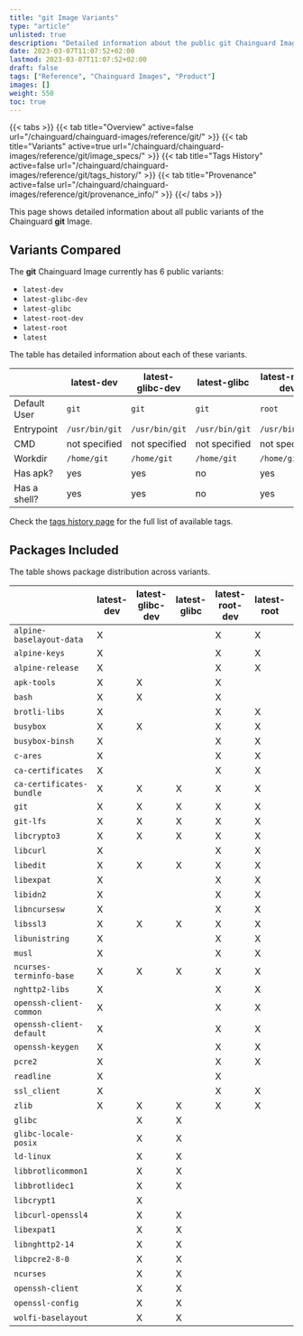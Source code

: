```yaml
---
title: "git Image Variants"
type: "article"
unlisted: true
description: "Detailed information about the public git Chainguard Image variants"
date: 2023-03-07T11:07:52+02:00
lastmod: 2023-03-07T11:07:52+02:00
draft: false
tags: ["Reference", "Chainguard Images", "Product"]
images: []
weight: 550
toc: true
---
```


{{< tabs >}}
{{< tab title="Overview" active=false url="/chainguard/chainguard-images/reference/git/" >}}
{{< tab title="Variants" active=true url="/chainguard/chainguard-images/reference/git/image_specs/" >}}
{{< tab title="Tags History" active=false url="/chainguard/chainguard-images/reference/git/tags_history/" >}}
{{< tab title="Provenance" active=false url="/chainguard/chainguard-images/reference/git/provenance_info/" >}}
{{</ tabs >}}

This page shows detailed information about all public variants of the Chainguard **git** Image.

## Variants Compared
The **git** Chainguard Image currently has 6 public variants: 

- `latest-dev`
- `latest-glibc-dev`
- `latest-glibc`
- `latest-root-dev`
- `latest-root`
- `latest`

The table has detailed information about each of these variants.

|              | latest-dev     | latest-glibc-dev | latest-glibc   | latest-root-dev | latest-root    | latest         |
|--------------|----------------|------------------|----------------|-----------------|----------------|----------------|
| Default User | `git`          | `git`            | `git`          | `root`          | `root`         | `git`          |
| Entrypoint   | `/usr/bin/git` | `/usr/bin/git`   | `/usr/bin/git` | `/usr/bin/git`  | `/usr/bin/git` | `/usr/bin/git` |
| CMD          | not specified  | not specified    | not specified  | not specified   | not specified  | not specified  |
| Workdir      | `/home/git`    | `/home/git`      | `/home/git`    | `/home/git`     | `/home/git`    | `/home/git`    |
| Has apk?     | yes            | yes              | no             | yes             | no             | no             |
| Has a shell? | yes            | yes              | no             | yes             | yes            | yes            |

Check the [tags history page](/chainguard/chainguard-images/reference/git/tags_history/) for the full list of available tags.

## Packages Included
The table shows package distribution across variants.

|                          | latest-dev | latest-glibc-dev | latest-glibc | latest-root-dev | latest-root | latest |
|--------------------------|------------|------------------|--------------|-----------------|-------------|--------|
| `alpine-baselayout-data` | X          |                  |              | X               | X           | X      |
| `alpine-keys`            | X          |                  |              | X               | X           | X      |
| `alpine-release`         | X          |                  |              | X               | X           | X      |
| `apk-tools`              | X          | X                |              | X               |             |        |
| `bash`                   | X          | X                |              | X               |             |        |
| `brotli-libs`            | X          |                  |              | X               | X           | X      |
| `busybox`                | X          | X                |              | X               | X           | X      |
| `busybox-binsh`          | X          |                  |              | X               | X           | X      |
| `c-ares`                 | X          |                  |              | X               | X           | X      |
| `ca-certificates`        | X          |                  |              | X               | X           | X      |
| `ca-certificates-bundle` | X          | X                | X            | X               | X           | X      |
| `git`                    | X          | X                | X            | X               | X           | X      |
| `git-lfs`                | X          | X                | X            | X               | X           | X      |
| `libcrypto3`             | X          | X                | X            | X               | X           | X      |
| `libcurl`                | X          |                  |              | X               | X           | X      |
| `libedit`                | X          | X                | X            | X               | X           | X      |
| `libexpat`               | X          |                  |              | X               | X           | X      |
| `libidn2`                | X          |                  |              | X               | X           | X      |
| `libncursesw`            | X          |                  |              | X               | X           | X      |
| `libssl3`                | X          | X                | X            | X               | X           | X      |
| `libunistring`           | X          |                  |              | X               | X           | X      |
| `musl`                   | X          |                  |              | X               | X           | X      |
| `ncurses-terminfo-base`  | X          | X                | X            | X               | X           | X      |
| `nghttp2-libs`           | X          |                  |              | X               | X           | X      |
| `openssh-client-common`  | X          |                  |              | X               | X           | X      |
| `openssh-client-default` | X          |                  |              | X               | X           | X      |
| `openssh-keygen`         | X          |                  |              | X               | X           | X      |
| `pcre2`                  | X          |                  |              | X               | X           | X      |
| `readline`               | X          |                  |              | X               |             |        |
| `ssl_client`             | X          |                  |              | X               | X           | X      |
| `zlib`                   | X          | X                | X            | X               | X           | X      |
| `glibc`                  |            | X                | X            |                 |             |        |
| `glibc-locale-posix`     |            | X                | X            |                 |             |        |
| `ld-linux`               |            | X                | X            |                 |             |        |
| `libbrotlicommon1`       |            | X                | X            |                 |             |        |
| `libbrotlidec1`          |            | X                | X            |                 |             |        |
| `libcrypt1`              |            | X                |              |                 |             |        |
| `libcurl-openssl4`       |            | X                | X            |                 |             |        |
| `libexpat1`              |            | X                | X            |                 |             |        |
| `libnghttp2-14`          |            | X                | X            |                 |             |        |
| `libpcre2-8-0`           |            | X                | X            |                 |             |        |
| `ncurses`                |            | X                | X            |                 |             |        |
| `openssh-client`         |            | X                | X            |                 |             |        |
| `openssl-config`         |            | X                | X            |                 |             |        |
| `wolfi-baselayout`       |            | X                | X            |                 |             |        |

